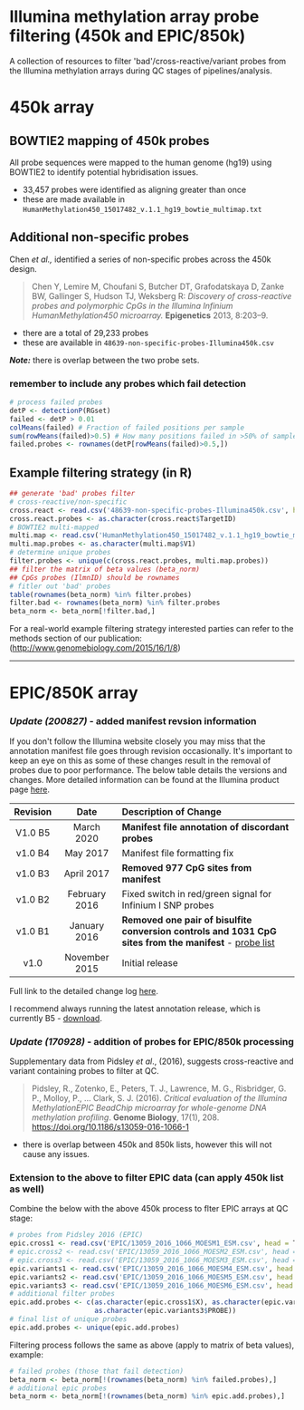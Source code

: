 # Illumina methylation array probe filtering (450k and EPIC/850k)

A collection of resources to filter 'bad'/cross-reactive/variant probes from the Illumina methylation arrays during QC stages of pipelines/analysis.

# 450k array

## BOWTIE2 mapping of 450k probes
All probe sequences were mapped to the human genome (hg19) using BOWTIE2 to identify potential hybridisation issues. 

  - 33,457 probes were identified as aligning greater than once 
  - these are made available in `HumanMethylation450_15017482_v.1.1_hg19_bowtie_multimap.txt`

## Additional non-specific probes
Chen *et al.,* identified a series of non-specific probes across the 450k design.

>Chen Y, Lemire M, Choufani S, Butcher DT, Grafodatskaya D, Zanke BW, Gallinger S, Hudson TJ, Weksberg R: *Discovery of cross-reactive probes and polymorphic CpGs in the Illumina Infinium HumanMethylation450 microarray.* **Epigenetics** 2013, 8:203–9.

  - there are a total of 29,233 probes
  - these are available in `48639-non-specific-probes-Illumina450k.csv`

***Note:*** there is overlap between the two probe sets.

### remember to include any probes which fail detection

```R
# process failed probes
detP <- detectionP(RGset)
failed <- detP > 0.01
colMeans(failed) # Fraction of failed positions per sample
sum(rowMeans(failed)>0.5) # How many positions failed in >50% of samples?
failed.probes <- rownames(detP[rowMeans(failed)>0.5,])
```

## Example filtering strategy (in R)

```R
## generate 'bad' probes filter
# cross-reactive/non-specific
cross.react <- read.csv('48639-non-specific-probes-Illumina450k.csv', head = T, as.is = T)
cross.react.probes <- as.character(cross.react$TargetID)
# BOWTIE2 multi-mapped
multi.map <- read.csv('HumanMethylation450_15017482_v.1.1_hg19_bowtie_multimap.txt', head = F, as.is = T)
multi.map.probes <- as.character(multi.map$V1)
# determine unique probes
filter.probes <- unique(c(cross.react.probes, multi.map.probes))
## filter the matrix of beta values (beta_norm)
## CpGs probes (IlmnID) should be rownames
# fitler out 'bad' probes
table(rownames(beta_norm) %in% filter.probes)
filter.bad <- rownames(beta_norm) %in% filter.probes
beta_norm <- beta_norm[!filter.bad,]
```

For a real-world example filtering strategy interested parties can refer to the methods section of our publication: (http://www.genomebiology.com/2015/16/1/8)

-------

# EPIC/850K array

### *Update (200827)* - added manifest revsion information

If you don't follow the Illumina website closely you may miss that the annotation manifest file goes
through revision occasionally. It's important to keep an eye on this as some of these changes result 
in the removal of probes due to poor performance. The below table details the versions and changes. 
More detailed information can be found at the Illumina product page [here](https://support.illumina.com/array/array_kits/infinium-methylationepic-beadchip-kit/downloads.html).

Revision | Date | Description of Change
:-------:|:----:|:--------------------
V1.0 B5 | March 2020 | **Manifest file annotation of discordant probes**
v1.0 B4 | May 2017 | Manifest file formatting fix
v1.0 B3 | April 2017 | **Removed 977 CpG sites from manifest**
v1.0 B2 | February 2016 | Fixed switch in red/green signal for Infinium I SNP probes
v1.0 B1 | January 2016 | **Removed one pair of bisulfite conversion controls and 1031 CpG sites from the manifest** - [probe list](https://support.illumina.com/content/dam/illumina-support/documents/downloads/productfiles/methylationepic/1031-cpg-sites-removed-from-methylationepic-15073387-v1-0-bpm.zip)
v1.0 | November 2015 | Initial release

Full link to the detailed change log [here](https://support.illumina.com/content/dam/illumina-support/documents/downloads/productfiles/methylationepic/infinium-methylationepic-v1-0-b5-customer-release-notes.pdf).

I recommend always running the latest annotation release, which is currently B5 - [download](http://webdata.illumina.com.s3-website-us-east-1.amazonaws.com/downloads/productfiles/methylationEPIC/infinium-methylationepic-v-1-0-b5-manifest-file-csv.zip).

### *Update (170928)* - addition of probes for EPIC/850k processing

Supplementary data from Pidsley *et al*., (2016), suggests cross-reactive and variant containing probes to filter at QC.

>Pidsley, R., Zotenko, E., Peters, T. J., Lawrence, M. G., Risbridger, G. P., Molloy, P., … Clark, S. J. (2016). *Critical evaluation of the Illumina MethylationEPIC BeadChip microarray for whole-genome DNA methylation profiling*. **Genome Biology**, 17(1), 208. https://doi.org/10.1186/s13059-016-1066-1

  - there is overlap between 450k and 850k lists, however this will not cause any issues.

### Extension to the above to filter EPIC data (can apply 450k list as well)

Combine the below with the above 450k process to flter EPIC arrays at QC stage:

```R
# probes from Pidsley 2016 (EPIC)
epic.cross1 <- read.csv('EPIC/13059_2016_1066_MOESM1_ESM.csv', head = T)
# epic.cross2 <- read.csv('EPIC/13059_2016_1066_MOESM2_ESM.csv', head = T)
# epic.cross3 <- read.csv('EPIC/13059_2016_1066_MOESM3_ESM.csv', head = T)
epic.variants1 <- read.csv('EPIC/13059_2016_1066_MOESM4_ESM.csv', head = T)
epic.variants2 <- read.csv('EPIC/13059_2016_1066_MOESM5_ESM.csv', head = T)
epic.variants3 <- read.csv('EPIC/13059_2016_1066_MOESM6_ESM.csv', head = T)
# additional filter probes
epic.add.probes <- c(as.character(epic.cross1$X), as.character(epic.variants1$PROBE), as.character(epic.variants2$PROBE), 
                     as.character(epic.variants3$PROBE))
# final list of unique probes
epic.add.probes <- unique(epic.add.probes)
```

Filtering process follows the same as above (apply to matrix of beta values), example:

```R
# failed probes (those that fail detection)
beta_norm <- beta_norm[!(rownames(beta_norm) %in% failed.probes),]
# additional epic probes
beta_norm <- beta_norm[!(rownames(beta_norm) %in% epic.add.probes),]
```